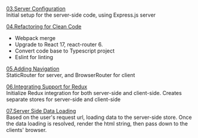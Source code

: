 [03.Server Configuration](./docs/03.Server-Configuration.md)<br>
Initial setup for the server-side code, using Express.js server<br>

[04.Refactoring for Clean Code](./docs/04.Refactoring-for-Clean-Code.md)<br>
- Webpack merge
- Upgrade to React 17, react-router 6.  
- Convert code base to Typescript project
- Eslint for linting 

[05.Adding Navigation](./docs/05.Adding-Navigation.md)<br>
StaticRouter for server, and BrowserRouter for client

[06.Integrating Support for Redux](./docs/06.Integrating-Support-for-Redux.md)<br>
Initialize Redux integration for both server-side and client-side. Creates separate stores for server-side and client-side


[07.Server Side Data Loading](./docs/07.Server-Side-Data-Loading.md)<br>
Based on the user's request url, loading data to the server-side store. Once the data loading is resolved, render the html string, then pass down to the clients' browser.
